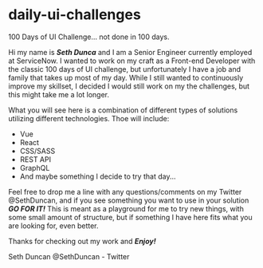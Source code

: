 # daily-ui-challenges
100 Days of UI Challenge... not done in 100 days.


Hi my name is ***Seth Dunca*** and I am a Senior Engineer currently employed at ServiceNow. I wanted to work on my craft as a Front-end Developer with the classic 100 days of UI challenge, but unfortunately I have a job and family that takes up most of my day. While I still wanted to continuously improve my skillset, I decided I would still work on my the challenges, but this might take me a lot longer. 

What you will see here is a combination of different types of solutions utilizing different technologies. Thoe will include:

* Vue
* React
* CSS/SASS 
* REST API 
* GraphQL 
* And maybe something I decide to try that day...


Feel free to drop me a line with any questions/comments on my Twitter @SethDuncan, and if you see something you want to use in your solution ***GO FOR IT!*** This is meant as a playground for me to try new things, with some small amount of structure, but if something I have here fits what you are looking for, even better.

Thanks for checking out my work and ***Enjoy!***


Seth Duncan
@SethDuncan - Twitter
